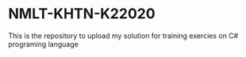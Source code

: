 # NMLT-KHTN-K22020
This is the repository to upload my solution for training exercies on C# programing language